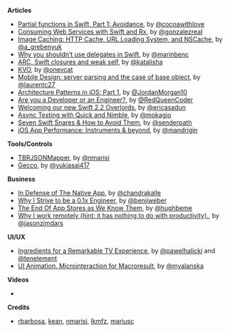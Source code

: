 **Articles**

* [Partial functions in Swift, Part 1: Avoidance](http://cocoawithlove.com/blog/2016/01/25/partial-functions-part-one-avoidance.html), by [@cocoawithlove](https://twitter.com/cocoawithlove)
* [Consuming Web Services with Swift and Rx](https://medium.com/@gonzalezreal/consuming-web-services-with-swift-and-rx-71b87b0f9a4e#.xfd6n8kx5), by [@gonzalezreal](https://twitter.com/gonzalezreal)
* [Image Caching: HTTP Cache, URL Loading System, and NSCache](http://kean.github.io/blog/programming/2016/01/26/image-caching.html), by [@a_grebenyuk](https://twitter.com/a_grebenyuk)
* [Why you shouldn’t use delegates in Swift](https://medium.com/@marinbenc/why-you-shouldn-t-use-delegates-in-swift-7ef808a7f16b#.2v5hgks41), by [@marinbenc](https://twitter.com/marinbenc)
* [ARC, Swift closures and weak self](http://katalisha.com/2016/01/22/ARC-Swift-closures-and-weak-self.html), by [@katalisha](https://twitter.com/katalisha)
* [KVO](http://en.swifter.tips/kvo/), by [@onevcat](https://twitter.com/onevcat)
* [Mobile Design: server parsing and the case of base object](https://medium.com/@laurentcerveau/mobile-design-server-parsing-and-the-case-of-base-object-4c8889e89532#.3npkf4g98), by [@laurentc27](https://twitter.com/laurentc27)
* [Architecture Patterns in iOS: Part 1](https://medium.com/the-traveled-ios-developers-guide/architecture-patterns-in-ios-part-1-8d4ad146c266#.r2ite2o1f), by [@JordanMorgan10](https://twitter.com/JordanMorgan10)
* [Are you a Developer or an Engineer?](http://redqueencoder.com/are-you-a-developer-or-an-engineer/), by [@RedQueenCoder](https://twitter.com/RedQueenCoder)
* [Welcoming our new Swift 2.2 Overlords](http://ericasadun.com/2016/01/26/welcoming-our-new-swift-2-2-overlords/), by [@ericasadun](https://twitter.com/ericasadun)
* [Async Testing with Quick and Nimble](http://www.mokacoding.com/blog/async-testing-with-quick-and-nimble/), by [@mokagio](https://twitter.com/mokagio)
* [Seven Swift Snares & How to Avoid Them](https://developer.ibm.com/swift/2016/01/27/seven-swift-snares-how-to-avoid-them/), by [@senderpath](https://twitter.com/senderpath)
* [iOS App Performance: Instruments & beyond](https://medium.com/@mandrigin/ios-app-performance-instruments-beyond-48fe7b7cdf2), by [@mandrigin](https://twitter.com/mandrigin)

**Tools/Controls**

* [TBRJSONMapper](https://github.com/nmarisi/TBRJSONMapper), by [@nmarisi](https://twitter.com/nmarisi)
* [Gecco](https://github.com/yukiasai/Gecco), by [@yukiasai417](https://twitter.com/yukiasai417)


**Business**

* [In Defense of The Native App](https://blog.orangecaffeine.com/in-defense-of-the-native-app-9e614ddf2cfa#.e2ipcy88n), by [@chandrakalle](https://twitter.com/chandrakalle)
* [Why I Strive to be a 0.1x Engineer](http://benjiweber.co.uk/blog/2016/01/25/why-i-strive-to-be-a-0-1x-engineer/), by [@benjiweber](https://twitter.com/benjiweber)
* [The End Of App Stores as We Know Them](https://blog.intercom.io/the-end-of-app-stores-as-we-know-them/), by [@hughbeme](https://twitter.com/hughbeme)
* [Why I work remotely (hint: it has nothing to do with productivity).](https://m.signalvnoise.com/why-i-work-remotely-hint-it-has-nothing-to-do-with-productivity-34ace30f74fc#.uigeezp58), by [@jasonzimdars](https://twitter.com/jasonzimdars)


**UI/UX**

* [Ingredients for a Remarkable TV Experience](http://macoscope.com/blog/ingredients-for-a-remarkable-tv-experience/), by [@pawelhalicki](https://twitter.com/pawelhalicki) and [@tenelement](https://twitter.com/tenelement)
* [
UI Animation. Microinteraction for Macroresult](http://tubikstudio.com/ui-animation-microinteraction-for-macroresult/), by [@myalanska](https://twitter.com/myalanska)


**Videos**

* 


**Credits**

* [rbarbosa](https://github.com/rbarbosa), [kean](https://github.com/kean), [nmarisi](https://github.com/nmarisi), [lkmfz](https://github.com/lkmfz), [mariusc](https://github.com/mariusc)
